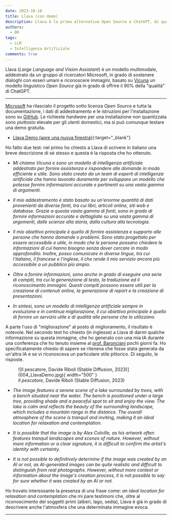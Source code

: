 ```yaml
---
date: 2023-10-18
title: Llava (con demo)
description: Llava è la prima alternativa Open Source a ChatGPT, di qualità simile. 
authors: 
  - DR
tags:
  - LLM
  - Intelligenza Artificiale
comments: true
---
```


Llava (_Large Language and Vision Assistant_) è un modello multimodale, addestrato da un gruppo di ricercatori Microsoft, in grado di sostenere dialoghi con esseri umani e riconoscere immagini, basato su [Vicuna](https://lmsys.org/blog/2023-03-30-vicuna/) un modello linguistico _Open Source_ già in grado di offrire il 90% della "qualità" di ChatGPT.
 <!-- more -->
---

[Microsoft](https://www.microsoft.com/en-us/research/project/llava-large-language-and-vision-assistant/overview/) ha rilasciato il progetto sotto licenza _Open Source_ e tutta la documentazione, i dati di addestramento e le istruzioni per l'installazione sono su [GitHub](https://github.com/haotian-liu/LLaVA). Le richieste _hardware_ per una installazione non quantizzata sono piuttosto elevate per gli utenti domestici, ma si può comunque testare una demo gratuita.

- [Llava Demo (apre una nuova finestra)](https://llava.hliu.cc/){:target="_blank"}

Ho fatto due test: nel primo ho chiesto a Llava di scrivere in italiano una breve descrizione di sé stesso e questa è la risposta che ho ottenuto.

- _Mi chiamo Vicuna e sono un modello di intelligenza artificiale addestrato per fornire assistenza e rispondere alle domande in modo efficiente e utile. Sono stato creato da un team di esperti di intelligenza artificiale che hanno lavorato duramente per sviluppare un modello che potesse fornire informazioni accurate e pertinenti su una vasta gamma di argomenti._

- _Il mio addestramento è stato basato su un'enorme quantità di dati provenienti da diverse fonti, tra cui libri, articoli online, siti web e database. Grazie a questa vasta gamma di fonti, sono in grado di fornire informazioni accurate e dettagliate su una vasta gamma di argomenti, dalle scienze alla storia, dalla cultura alla tecnologia._

- _Il mio obiettivo principale è quello di fornire assistenza e supporto alle persone che hanno domande o problemi. Sono stato progettato per essere accessibile e utile, in modo che le persone possano chiedere le informazioni di cui hanno bisogno senza dover cercare in modo approfondito. Inoltre, posso comunicare in diverse lingue, tra cui l'italiano, il francese e l'inglese, il che rende il mio servizio ancora più accessibile a un pubblico più ampio._

- _Oltre a fornire informazioni, sono anche in grado di eseguire una serie di compiti, tra cui la generazione di testo, la traduzione ed il riconoscimento immagini. Questi compiti possono essere utili per la creazione di contenuti online, la generazione di report e la creazione di presentazioni._

- _In sintesi, sono un modello di intelligenza artificiale sempre in evoluzione e in continua migliorazione, il cui obiettivo principale è quello di fornire un servizio utile e di qualità alle persone che lo utilizzano._

A parte l'uso di "migliorazione" al posto di miglioramento, il risultato è notevole. Nel secondo test ho chiesto (in inglesse) a Llava di darmi qualche informazione su questa immagine, che ho generato con una mia IA durante una conferenza che ho tenuto insieme al [prof. Baronciani](https://www.accademiavenezia.it/docenti/317) pochi giorni fa. Ho specificatamente chiesto di sapere se riteneva che fosse stata generata da un'altra IA e se vi riconosceva un particolare stile pittorico. Di seguito, le risposte.

<figure markdown>
  ![Il pescatore, Davide Riboli (Stable Diffusion, 2023)](004_LlavaDemo.jpg){ width="500" }
  <figcaption><i>Il pescatore</i>, Davide Riboli (Stable Diffusion, 2023)</figcaption>
</figure>

- _The image features a serene scene of a lake surrounded by trees, with a bench situated near the water. The bench is positioned under a large tree, providing shade and a peaceful spot to sit and enjoy the view. The lake is calm and reflects the beauty of the surrounding landscape, which includes a mountain range in the distance. The overall atmosphere of the scene is tranquil and inviting, making it an ideal location for relaxation and contemplation._

- _It is possible that the image is by Alex Colville, as his artwork often features tranquil landscapes and scenes of nature. However, without more information or a clear signature, it is difficult to confirm the artist's identity with certainty._

- _It is not possible to definitively determine if the image was created by an AI or not, as AI-generated images can be quite realistic and difficult to distinguish from real photographs. However, without more context or information about the image's creation process, it is not possible to say for sure whether it was created by an AI or not._

Ho trovato interessante la presenza di una frase come: _an ideal location for relaxation and contemplation_ che mi pare testimoni che, oltre al riconoscimento dei soggetti primi (alberi, lago, sedia), Llava è già in grado di descrivere anche l'atmosfera che una determinata immagine evoca. 

---

